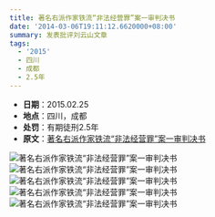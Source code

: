 ```yaml
---
title: 著名右派作家铁流“非法经营罪”案一审判决书
date: '2014-03-06T19:11:12.6620000+08:00'
summary: 发表批评刘云山文章
tags:
  - '2015'
  - 四川
  - 成都
  - 2.5年
---
```

* **日期**：2015.02.25
* **地点**：四川，成都
* **处罚**：有期徒刑2.5年
* **原文**：[著名右派作家铁流“非法经营罪”案一审判决书](https://www.chinesepen.org/blog/archives/23094)

![著名右派作家铁流“非法经营罪”案一审判决书](/images/uploads/2015-2-25-黄泽荣处罚-1.jpg)
![著名右派作家铁流“非法经营罪”案一审判决书](/images/uploads/2015-2-25-黄泽荣处罚-2.jpg)
![著名右派作家铁流“非法经营罪”案一审判决书](/images/uploads/2015-2-25-黄泽荣处罚-3.jpg)
![著名右派作家铁流“非法经营罪”案一审判决书](/images/uploads/2015-2-25-黄泽荣处罚-4.jpg)
![著名右派作家铁流“非法经营罪”案一审判决书](/images/uploads/2015-2-25-黄泽荣处罚-5.jpg)